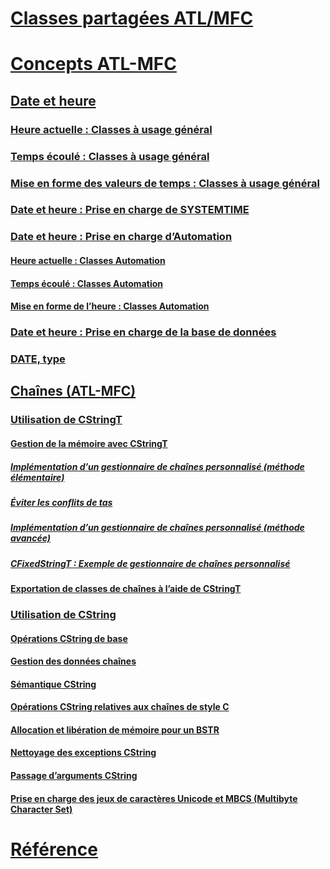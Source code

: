 # [Classes partagées ATL/MFC](atl-mfc-shared-classes.md)
# [Concepts ATL-MFC](atl-mfc-concepts.md)
## [Date et heure](date-and-time.md)
### [Heure actuelle : Classes à usage général](current-time-general-purpose-classes.md)
### [Temps écoulé : Classes à usage général](elapsed-time-general-purpose-classes.md)
### [Mise en forme des valeurs de temps : Classes à usage général](formatting-time-values-general-purpose-classes.md)
### [Date et heure : Prise en charge de SYSTEMTIME](date-and-time-systemtime-support.md)
### [Date et heure : Prise en charge d’Automation](date-and-time-automation-support.md)
#### [Heure actuelle : Classes Automation](current-time-automation-classes.md)
#### [Temps écoulé : Classes Automation](elapsed-time-automation-classes.md)
#### [Mise en forme de l’heure : Classes Automation](formatting-time-automation-classes.md)
### [Date et heure : Prise en charge de la base de données](date-and-time-database-support.md)
### [DATE, type](date-type.md)
## [Chaînes (ATL-MFC)](strings-atl-mfc.md)
### [Utilisation de CStringT](using-cstringt.md)
#### [Gestion de la mémoire avec CStringT](memory-management-with-cstringt.md)
##### [Implémentation d’un gestionnaire de chaînes personnalisé (méthode élémentaire)](implementation-of-a-custom-string-manager-basic-method.md)
##### [Éviter les conflits de tas](avoidance-of-heap-contention.md)
##### [Implémentation d’un gestionnaire de chaînes personnalisé (méthode avancée)](implementation-of-a-custom-string-manager-advanced-method.md)
##### [CFixedStringT : Exemple de gestionnaire de chaînes personnalisé](cfixedstringt-example-of-a-custom-string-manager.md)
#### [Exportation de classes de chaînes à l’aide de CStringT](exporting-string-classes-using-cstringt.md)
### [Utilisation de CString](using-cstring.md)
#### [Opérations CString de base](basic-cstring-operations.md)
#### [Gestion des données chaînes](string-data-management.md)
#### [Sémantique CString](cstring-semantics.md)
#### [Opérations CString relatives aux chaînes de style C](cstring-operations-relating-to-c-style-strings.md)
#### [Allocation et libération de mémoire pour un BSTR](allocating-and-releasing-memory-for-a-bstr.md)
#### [Nettoyage des exceptions CString](cstring-exception-cleanup.md)
#### [Passage d’arguments CString](cstring-argument-passing.md)
#### [Prise en charge des jeux de caractères Unicode et MBCS (Multibyte Character Set)](unicode-and-multibyte-character-set-mbcs-support.md)
# [Référence](reference/toc.md)
